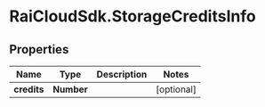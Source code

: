 # RaiCloudSdk.StorageCreditsInfo

## Properties

Name | Type | Description | Notes
------------ | ------------- | ------------- | -------------
**credits** | **Number** |  | [optional] 


